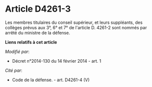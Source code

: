 # Article D4261-3

Les membres titulaires du conseil supérieur, et leurs suppléants, des collèges prévus aux 3°, 6° et 7° de l'article D. 4261-2
sont nommés par arrêté du ministre de la défense.

**Liens relatifs à cet article**

_Modifié par_:

  - Décret n°2014-130 du 14 février 2014 - art. 1

_Cité par_:

  - Code de la défense. - art. D4261-4 (V)
